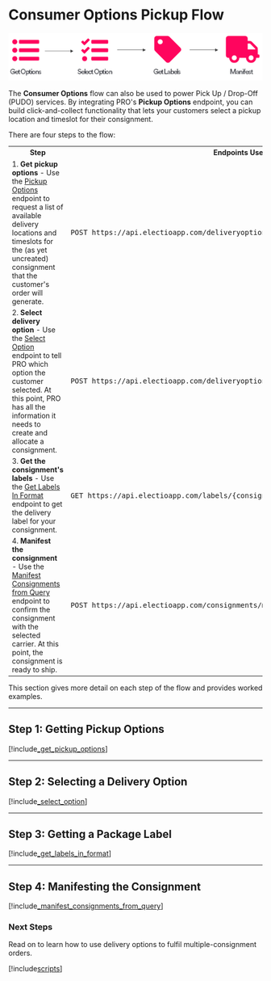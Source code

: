 # Consumer Options Pickup Flow

<p>
   <a href="../../images/Flow3.png" target="_blank" >
      <img src="../../images/Flow3.png" class="noborder"/>
   </a>
</p>

The **Consumer Options** flow can also be used to power Pick Up / Drop-Off (PUDO) services. By integrating PRO's **Pickup Options** endpoint, you can build click-and-collect functionality that lets your customers select a pickup location and timeslot for their consignment.

There are four steps to the flow:

<table class="flowTable">
   <tr>
      <th>Step</th>
      <th>Endpoints Used</th>
   </tr>
   <tr>
      <td>1. <strong>Get pickup options</strong> - Use the <a href="https://docs.electioapp.com/#/api/PickupOptions">Pickup Options</a> endpoint to request a list of available delivery locations and timeslots for the (as yet uncreated) consignment that the customer's order will generate.</td>
      <td><pre>POST https://api.electioapp.com/deliveryoptions/pickupoptions/</pre></td>
   </tr>
   <tr>
      <td>2. <strong>Select delivery option</strong> - Use the <a href="https://docs.electioapp.com/#/api/SelectOption">Select Option</a> endpoint to tell PRO which option the customer selected. At this point, PRO has all the information it needs to create and allocate a consignment.
      <td><pre>POST https://api.electioapp.com/deliveryoptions/select/{deliveryOptionReference}</pre></td>
   </tr>
   <tr>
      <td>3. <strong>Get the consignment's labels</strong> - Use the <a href="https://docs.electioapp.com/#/api/GetLabelsinFormat">Get Labels In Format</a> endpoint to get the delivery label for your consignment.</td>
      <td><pre>GET https://api.electioapp.com/labels/{consignmentReference}/{labelFormat}</pre></td>
   </tr>
   <tr>
      <td>4. <strong>Manifest the consignment</strong> - Use the <a href="https://docs.electioapp.com/#/api/ManifestConsignmentsFromQuery">Manifest Consignments from Query</a> endpoint to confirm the consignment with the selected carrier. At this point, the consignment is ready to ship.</td>
      <td><pre>POST https://api.electioapp.com/consignments/manifestFromQuery</pre></td>
   </tr>         
 </table>

This section gives more detail on each step of the flow and provides worked examples. 

---

## Step 1: Getting Pickup Options

[!include[_get_pickup_options](../includes/_get_pickup_options.md)]

---

## Step 2: Selecting a Delivery Option

[!include[_select_option](../includes/_select_option.md)]

---

## Step 3: Getting a Package Label

[!include[_get_labels_in_format](../includes/_get_labels_in_format.md)]

---

## Step 4: Manifesting the Consignment

[!include[_manifest_consignments_from_query](../includes/_manifest_consignments_from_query.md)]

### Next Steps

Read on to learn how to use delivery options to fulfil multiple-consignment orders.

[!include[scripts](../includes/scripts.md)]